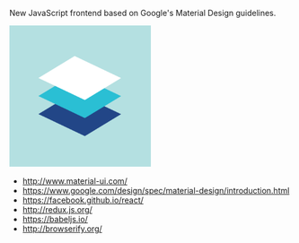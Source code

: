 New JavaScript frontend based on Google's Material Design guidelines.

<img src="materialdesign_principles_metaphor.png" width="50%" />

* http://www.material-ui.com/
* https://www.google.com/design/spec/material-design/introduction.html
* https://facebook.github.io/react/
* http://redux.js.org/
* https://babeljs.io/
* http://browserify.org/
